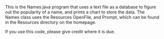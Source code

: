This is the Names.java program that uses a text file as
a database to figure out the popularity of a name, and prints
a chart to store the data. The Names class uses the Resources
OpenFile, and Prompt, which can be found in the Resources
directory on the homepage. 

If you use this code, please give credit where it is due.

